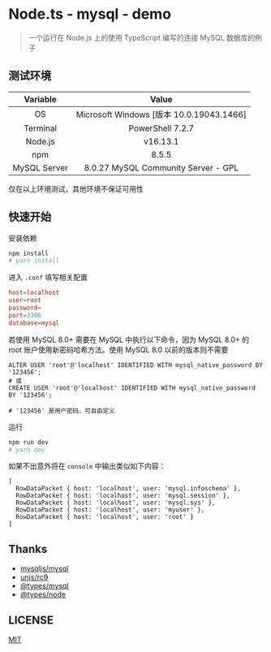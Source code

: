 # Node.ts - mysql - demo

> 一个运行在 Node.js 上的使用 TypeScript 编写的连接 MySQL 数据库的例子

## 测试环境

|   Variable   |                  Value                   |
| :----------: | :--------------------------------------: |
|      OS      | Microsoft Windows [版本 10.0.19043.1466] |
|   Terminal   |             PowerShell 7.2.7             |
|   Node.js    |                 v16.13.1                 |
|     npm      |                  8.5.5                   |
| MySQL Server |   8.0.27 MySQL Community Server - GPL    |

仅在以上环境测试，其他环境不保证可用性

## 快速开始

安装依赖

```bash
npm install
# yarn install
```

进入 `.conf` 填写相关配置

```conf
host=localhost
user=root
password=
port=3306
database=mysql
```

若使用 MySQL 8.0+ 需要在 MySQL 中执行以下命令，因为 MySQL 8.0+ 的 root 账户使用新密码哈希方法。使用 MySQL 8.0 以前的版本则不需要

```mysql
ALTER USER 'root'@'localhost' IDENTIFIED WITH mysql_native_password BY '123456';
# 或
CREATE USER 'root'@'localhost' IDENTIFIED WITH mysql_native_password BY '123456';

# '123456' 是用户密码，可自由定义
```

运行

```bash
npm run dev
# yarn dev
```

如果不出意外将在 `console` 中输出类似如下内容：

```mysql
[
  RowDataPacket { host: 'localhost', user: 'mysql.infoschema' },
  RowDataPacket { host: 'localhost', user: 'mysql.session' },
  RowDataPacket { host: 'localhost', user: 'mysql.sys' },
  RowDataPacket { host: 'localhost', user: 'myuser' },
  RowDataPacket { host: 'localhost', user: 'root' }
]
```

## Thanks

- [mysqljs/mysql](https://github.com/mysqljs/mysql)
- [unjs/rc9](https://github.com/unjs/rc9)
- [@types/mysql](https://www.npmjs.com/package/@types/mysql)
- [@types/node](https://www.npmjs.com/package/@types/node)

## LICENSE

[MIT](LICENSE)
